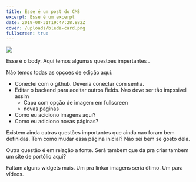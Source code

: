 ```yaml
---
title: Esse é um post do CMS
excerpt: Esse é um excerpt
date: 2019-08-31T19:47:28.882Z
cover: /uploads/bleda-card.png
fullscreen: true
---
```

![](/uploads/3drqewz_back2.jpg)

Esse é o body. Aqui temos algumas questoes impertantes .

Não temos todas as opçoes de edição aqui: 

* Conectei com o github. Deveria conectar com senha.
* Editar o backend para aceitar outros fields. Nao deve ser tão impssivel assim
  * Capa com opção de imagem em fullscreen
  * novas paginas
* Como eu acidiono imagens aqui?
* Como eu adiciono novas páginas?

Existem ainda outras questões importantes que ainda nao foram bem definidas. Tem como mudar essa página inicial? Não sei bem se gosto dela.

Outra questão é em relação a fonte. Será tambem que da pra criar tambem um site de portólio aqui? 

Faltam alguns widgets mais. Um pra linkar imagens seria ótimo. Um para vídeos.
